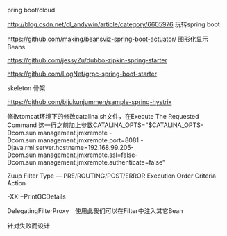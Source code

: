 pring boot/cloud 

http://blog.csdn.net/cl_andywin/article/category/6605976  玩转spring boot 

https://github.com/making/beansviz-spring-boot-actuator/  图形化显示Beans

https://github.com/jessyZu/dubbo-zipkin-spring-starter 

https://github.com/LogNet/grpc-spring-boot-starter 

skeleton 骨架 

https://github.com/bijukunjummen/sample-spring-hystrix 

修改tomcat环境下的修改catalina.sh文件，在Execute The Requested Command 这一行之前加上参数CATALINA_OPTS="$CATALINA_OPTS-Dcom.sun.management.jmxremote -Dcom.sun.management.jmxremote.port=8081 -Djava.rmi.server.hostname=192.168.99.205-Dcom.sun.management.jmxremote.ssl=false-Dcom.sun.management.jmxremote.authenticate=false”

Zuup
    Filter 
	Type — PRE/ROUTING/POST/ERROR
         Execution Order
         Criteria
         Action 

-XX:+PrintGCDetails 

DelegatingFilterProxy　使用此我们可以在Filter中注入其它Bean 

针对失败而设计 

